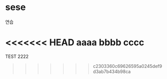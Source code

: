 # sese
연습

<<<<<<< HEAD
aaaa
bbbb
cccc
=======
TEST
2222
>>>>>>> c2303360c69626595a0245def9d3ab7b434b98ca
